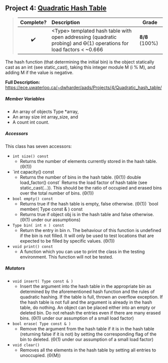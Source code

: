 ## Project 4: [Quadratic Hash Table](<4 Quadratic Hash Table/>)

> | Complete?			| Description 	| Grade |
> | :---: 				| :--- 			| --- 	|
> | :heavy_check_mark:	| \<Type\> templated hash table with open addressing (quadratic probing) and Ө(1) operations for load factors < ~0.666  | **8/8** (100%) |

The hash function (that determining the initial bin) is the object statically cast as an int (see static_cast<int>), taking this integer module M (i % M), and adding M if the value is negative.

**Full Description:** https://ece.uwaterloo.ca/~dwharder/aads/Projects/4/Quadratic_hash_table/
   
##### Member Variables
- An array of objects Type *array,
- An array size int array_size, and
- A count int count.

##### Accessors
This class has seven accessors:

- `int size() const`
	- Returns the number of elements currently stored in the hash table. (Θ(1))
- `int capacity() const
	- Returns the number of bins in the hash table. (Θ(1))
double load_factor() const`
Returns the load factor of hash table (see static_cast<double>(...)). This should be the ratio of occupied and erased bins over the total number of bins. (Θ(1))
- `bool empty() const`
	- Returns true if the hash table is empty, false otherwise. (Θ(1))
`bool member( Type const & ) const
	- Returns true if object obj is in the hash table and false otherwise. (Θ(1) under our assumptions)
- `Type bin( int n ) const`
	- Return the entry in bin n. The behaviour of this function is undefined if the bin is not filled. It will only be used to test locations that are expected to be filled by specific values. (Θ(1))
- `void print() const`
	- A function which you can use to print the class in the testing environment. This function will not be tested.
##### Mutators

- `void insert( Type const & )`
	- Insert the argument into the hash table in the appropriate bin as determined by the aforementioned hash function and the rules of quadratic hashing. If the table is full, thrown an overflow exception. If the hash table is not full and the argument is already in the hash table, do nothing. An object can be placed either into an empty or deleted bin. Do not rehash the entries even if there are many erased bins. (Θ(1) under our assumption of a small load factor)
- `bool erase( Type const & )`
	- Remove the argument from the hash table if it is in the hash table (returning false if it is not) by setting the corresponding flag of the bin to deleted. (Θ(1) under our assumption of a small load factor)
- `void clear()`
	- Removes all the elements in the hash table by setting all entries to unoccupied. (Θ(M))